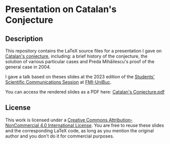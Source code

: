 # Presentation on Catalan's Conjecture

## Description

This repository contains the LaTeX source files for a presentation I gave on [Catalan's conjecture](https://en.wikipedia.org/wiki/Catalan%27s_conjecture), including: a brief history of the conjecture, the solution of various particular cases and Preda Mihăilescu's proof of the general case in 2004.

I gave a talk based on theses slides at the 2023 edition of the [Students' Scientific Communications Session](https://fmi.unibuc.ro/sesiune-de-comunicari-stiintifice-studentesti/) at [FMI-UniBuc](https://fmi.unibuc.ro/).

You can access the rendered slides as a PDF here: [Catalan's Conjecture.pdf](<Catalan's Conjecture.pdf>)

## License

This work is licensed under a <a rel="license" href="http://creativecommons.org/licenses/by-nc/4.0/">Creative Commons Attribution-NonCommercial 4.0 International License</a>. You are free to reuse these slides and the corresponding LaTeX code, as long as you mention the original author and you don't do it for commercial purposes.
